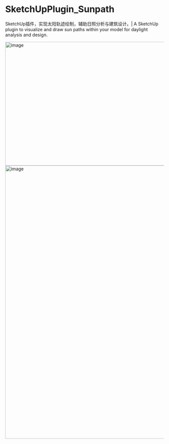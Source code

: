 # SketchUpPlugin_Sunpath
SketchUp插件，实现太阳轨迹绘制，辅助日照分析与建筑设计。| A SketchUp plugin to visualize and draw sun paths within your model for daylight analysis and design.

<img width="534" height="394" alt="image" src="https://github.com/user-attachments/assets/89916c10-9c40-4d14-b3e5-c047a58a1e12" />

<img width="725" height="870" alt="image" src="https://github.com/user-attachments/assets/a5629d7e-ed5d-4cda-a73e-4e83aec52bc5" />

